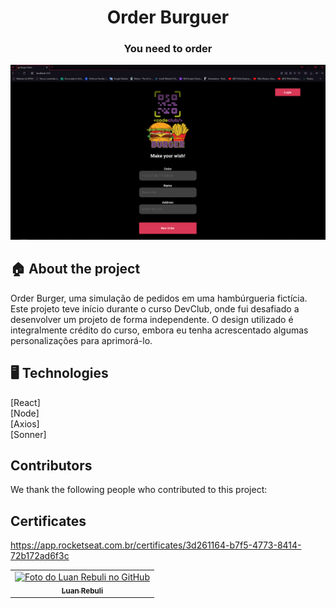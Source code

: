 <h1 align="center">Order Burguer</h1>

<h3 align="center">
  You need to order
</h3>

<img src="./src/assets/picture-of-screen.PNG" alt="img project">

## 🏠 About the project

Order Burger, uma simulação de pedidos em uma hambúrgueria fictícia. Este projeto teve início durante o curso DevClub, onde fui desafiado a desenvolver um projeto de forma independente. O design utilizado é integralmente crédito do curso, embora eu tenha acrescentado algumas personalizações para aprimorá-lo.
<br>

## 🖥️ Technologies

[React] <br>
[Node] <br>
[Axios] <br>
[Sonner] <br>

## Contributors

We thank the following people who contributed to this project:

<table>
  <tr>
    <td align="center">
      <a href="#">
        <img src="https://avatars.githubusercontent.com/u/39808312?s=400&u=979267330c7ff3d03836b693538d67d904c9baad&v=4" width="100px;" alt="Foto do Luan Rebuli no GitHub"/><br>
        <sub>
          <b>Luan Rebuli</b>
        </sub>
      </a>
    </td>
  </tr>

## Certificates

https://app.rocketseat.com.br/certificates/3d261164-b7f5-4773-8414-72b172ad6f3c

</table>

